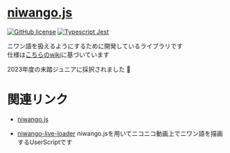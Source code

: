 # [niwango.js](https://github.com/xpadev-net/niwango/)
[![GitHub license](https://img.shields.io/badge/license-MIT-blue.svg)](https://github.com/xpadev-net/niwango.js/blob/master/LICENSE) [![Typescript Jest](https://github.com/xpadev-net/niwango.js/actions/workflows/jest.yml/badge.svg)](https://github.com/xpadev-net/niwango.js/actions/workflows/jest.yml)

ニワン語を扱えるようにするために開発しているライブラリです  
仕様は[こちらのwiki](https://web.archive.org/web/20161026165155id_/http://nicowiki.com/?%E3%83%8B%E3%83%AF%E3%83%B3%E8%AA%9E)に基づいています

 2023年度の未踏ジュニアに採択されました 🎉


# 関連リンク
- [niwango.js](https://xpadev-net.github.io/niwango.js)

- [niwango-live-loader](https://xpadev-net.github.io/niwango-live-loader/)
  niwango.jsを用いてニコニコ動画上でニワン語を描画するUserScriptです

